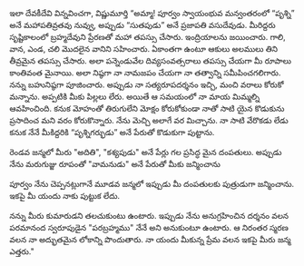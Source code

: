 ﻿ఇలా దేవకీదేవి విన్నవించగా, విష్ణుమూర్తి “అమ్మా! పూర్వం స్వాయంభువ మన్వంతరంలో “పృశ్ని” అనే మహాపతివ్రతవు నువ్వు, అప్పుడు “సుతపుడు” అనే ప్రజాపతి వసుదేవుడు. మీరిద్దరు సృష్టికాలంలో బ్రహ్మదేవుని ప్రేరణతో మహా తపస్సు చేసారు. ఇంద్రియాలను జయించారు. గాలి, వాన, ఎండ, చలి మొదలైన వానిని సహించారు. ఏకాంతగా ఉంటూ ఆకులు అలములు తిని తీవ్రమైన తపస్సు చేసారు. అలా పన్నెండువేల దివ్యసంవత్సరాలు తపస్సు చేయగా మీ రూపాలు కాంతివంత మైనాయి. అలా నిష్ఠగా నా నామజపం చేయగా నా తత్వాన్ని సమీపించగలిగారు. నన్ను బహునిష్ఠగా పూజించారు. అప్పుడు నా సత్యరూపదర్శనం ఇచ్చి, మంచి వరాలు కోరుకో మన్నాను. అప్పటికి మీకు పిల్లలు లేరు. అయితే ఆ సమయంలో నా మాయ మిమ్మల్ని ఆవహించింది. కనుక మోహంతో తిరుగులేని మోక్షం కోరుకోకుండా నాతో సాటి యైన కొడుకును ప్రసాదించ మని వరం కోరుకొన్నారు. నేను మెచ్చి అలాగే వర మిచ్చాను. నా సాటి వేరొకడు లేడు కనుక నేనే మీకిద్దరికి “పృశ్నిగర్భుడు” అనే పేరుతో కొడుకుగా పుట్టాను. 

రెండవ జన్మలో మీరు "అదితి", "కశ్యపుడు" అనే పేర్లు గల ప్రసిద్ధ మైన దంపతులు. అప్పుడు నేను మరుగుజ్జు రూపంతో "వామనుడు" అనే పేరుతో మీకు జన్మించాను 

పూర్వం నేను చెప్పనట్లుగానే మూడవ జన్మలో ఇప్పుడు మీ దంపతులకు పుత్రుడుగా జన్మించాను. ఇకపై మీ యందు నాకు పుట్టుక లేదు. 

నన్ను మీరు కుమారుడని తలచుకుంటు ఉంటారు. ఇప్పుడు నేను అనుగ్రహించిన దర్శనం వలన పరమానంద స్వరూపుడైన "పరబ్రహ్మము" నేనే అని అనుకుంటూ ఉంటారు. ఆ నిరంతర స్మరణ వలన నా అద్భుతమైన లోకాన్ని పొందుతారు. నా యందు మీకున్న ప్రేమ వలన ఇకపై మీరు జన్మ ఎత్తరు." 

